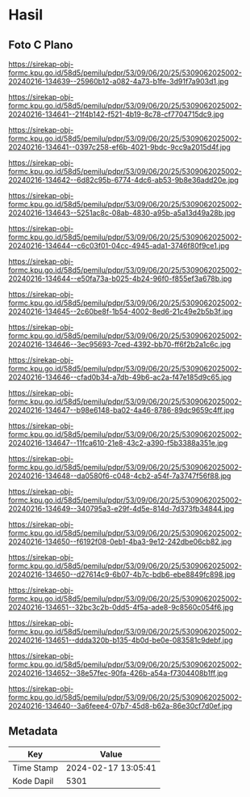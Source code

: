 # Hasil

## Foto C Plano

https://sirekap-obj-formc.kpu.go.id/58d5/pemilu/pdpr/53/09/06/20/25/5309062025002-20240216-134639--25960b12-a082-4a73-b1fe-3d91f7a903d1.jpg

https://sirekap-obj-formc.kpu.go.id/58d5/pemilu/pdpr/53/09/06/20/25/5309062025002-20240216-134641--21f4b142-f521-4b19-8c78-cf7704715dc9.jpg

https://sirekap-obj-formc.kpu.go.id/58d5/pemilu/pdpr/53/09/06/20/25/5309062025002-20240216-134641--0397c258-ef6b-4021-9bdc-9cc9a2015d4f.jpg

https://sirekap-obj-formc.kpu.go.id/58d5/pemilu/pdpr/53/09/06/20/25/5309062025002-20240216-134642--6d82c95b-6774-4dc6-ab53-9b8e36add20e.jpg

https://sirekap-obj-formc.kpu.go.id/58d5/pemilu/pdpr/53/09/06/20/25/5309062025002-20240216-134643--5251ac8c-08ab-4830-a95b-a5a13d49a28b.jpg

https://sirekap-obj-formc.kpu.go.id/58d5/pemilu/pdpr/53/09/06/20/25/5309062025002-20240216-134644--c6c03f01-04cc-4945-ada1-3746f80f9ce1.jpg

https://sirekap-obj-formc.kpu.go.id/58d5/pemilu/pdpr/53/09/06/20/25/5309062025002-20240216-134644--e50fa73a-b025-4b24-96f0-f855ef3a678b.jpg

https://sirekap-obj-formc.kpu.go.id/58d5/pemilu/pdpr/53/09/06/20/25/5309062025002-20240216-134645--2c60be8f-1b54-4002-8ed6-21c49e2b5b3f.jpg

https://sirekap-obj-formc.kpu.go.id/58d5/pemilu/pdpr/53/09/06/20/25/5309062025002-20240216-134646--3ec95693-7ced-4392-bb70-ff6f2b2a1c6c.jpg

https://sirekap-obj-formc.kpu.go.id/58d5/pemilu/pdpr/53/09/06/20/25/5309062025002-20240216-134646--cfad0b34-a7db-49b6-ac2a-f47e185d9c65.jpg

https://sirekap-obj-formc.kpu.go.id/58d5/pemilu/pdpr/53/09/06/20/25/5309062025002-20240216-134647--b98e6148-ba02-4a46-8786-89dc9659c4ff.jpg

https://sirekap-obj-formc.kpu.go.id/58d5/pemilu/pdpr/53/09/06/20/25/5309062025002-20240216-134647--11fca610-21e8-43c2-a390-f5b3388a351e.jpg

https://sirekap-obj-formc.kpu.go.id/58d5/pemilu/pdpr/53/09/06/20/25/5309062025002-20240216-134648--da0580f6-c048-4cb2-a54f-7a3747f56f88.jpg

https://sirekap-obj-formc.kpu.go.id/58d5/pemilu/pdpr/53/09/06/20/25/5309062025002-20240216-134649--340795a3-e29f-4d5e-814d-7d373fb34844.jpg

https://sirekap-obj-formc.kpu.go.id/58d5/pemilu/pdpr/53/09/06/20/25/5309062025002-20240216-134650--f6192f08-0eb1-4ba3-9e12-242dbe06cb82.jpg

https://sirekap-obj-formc.kpu.go.id/58d5/pemilu/pdpr/53/09/06/20/25/5309062025002-20240216-134650--d27614c9-6b07-4b7c-bdb6-ebe8849fc898.jpg

https://sirekap-obj-formc.kpu.go.id/58d5/pemilu/pdpr/53/09/06/20/25/5309062025002-20240216-134651--32bc3c2b-0dd5-4f5a-ade8-9c8560c054f6.jpg

https://sirekap-obj-formc.kpu.go.id/58d5/pemilu/pdpr/53/09/06/20/25/5309062025002-20240216-134651--ddda320b-b135-4b0d-be0e-083581c9debf.jpg

https://sirekap-obj-formc.kpu.go.id/58d5/pemilu/pdpr/53/09/06/20/25/5309062025002-20240216-134652--38e57fec-90fa-426b-a54a-f7304408b1ff.jpg

https://sirekap-obj-formc.kpu.go.id/58d5/pemilu/pdpr/53/09/06/20/25/5309062025002-20240216-134640--3a6feee4-07b7-45d8-b62a-86e30cf7d0ef.jpg


## Metadata

| Key        | Value               |
| ---------- | ------------------- |
| Time Stamp | 2024-02-17 13:05:41 |
| Kode Dapil | 5301                |



